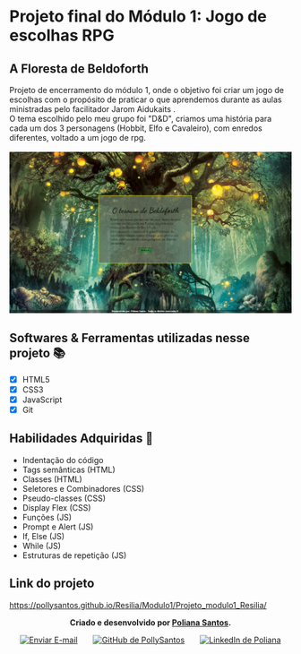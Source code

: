 # Projeto final do Módulo 1: Jogo de escolhas RPG 

<h2>A Floresta de Beldoforth</h2>
  <p>Projeto de encerramento do módulo 1, onde o objetivo foi criar um jogo de escolhas com o propósito de praticar o que aprendemos durante as aulas ministradas pelo facilitador Jarom Aidukaits .<br>
  O tema escolhido pelo meu grupo foi "D&D", criamos uma história para cada um dos 3 personagens (Hobbit, Elfo e Cavaleiro), com enredos diferentes, voltado a um jogo de rpg.<br><br>

<img src="./images/projeto.png" alt="imagem da tela inicial do jogo">

<h2 id="linguagens">Softwares & Ferramentas utilizadas nesse projeto 📚</h2>

  - [x] HTML5
  - [x] CSS3
  - [x] JavaScript
  - [x] Git

<h2 id="habilidades">Habilidades Adquiridas 📝</h2>

  - Indentação do código
  - Tags semânticas (HTML)
  - Classes (HTML)
  - Seletores e Combinadores (CSS)
  - Pseudo-classes (CSS)
  - Display Flex (CSS)
  - Funções (JS)
  - Prompt e Alert (JS)
  - If, Else (JS)
  - While (JS)
  - Estruturas de repetição (JS)
  
  <h2 id="link">Link do projeto</h2>

  https://pollysantos.github.io/Resilia/Modulo1/Projeto_modulo1_Resilia/

<div id="autor" align="center">
  
  **Criado e desenvolvido por [Poliana Santos](https://www.linkedin.com/in/polianasantoss/).**
  
 <div align="center"> 
  <a href="mailto:zpolianasantos@gmail.com"><img src="https://cdn-icons-png.flaticon.com/512/552/552486.png" height="40em" title="Enviar E-mail"></a>
   &nbsp;&nbsp;&nbsp;&nbsp;&nbsp;
  <a href="https://github.com/pollysantos" target="_blank"><img src="https://cdn-icons-png.flaticon.com/512/733/733553.png" height="40em" title="GitHub de PollySantos"></a>
   &nbsp;&nbsp;&nbsp;&nbsp;&nbsp;
  <a href="https://www.linkedin.com/in/polianasantoss/" target="_blank"><img src="https://cdn-icons-png.flaticon.com/512/145/145807.png" height="40em" title="LinkedIn de Poliana"></a>
  </div>
</div>


